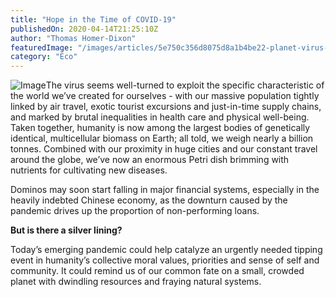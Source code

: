 ```yaml
---
title: "Hope in the Time of COVID-19"
publishedOn: 2020-04-14T21:25:10Z
author: "Thomas Homer-Dixon"
featuredImage: "/images/articles/5e750c356d8075d8a1b4be22-planet-virus-900x900.jpeg"
category: "Eco"
---
```


![Image](/images/articles/5e750c356d8075d8a1b4be22-planet-virus-900x900.jpeg)The virus seems well-turned to exploit the specific characteristic of the world we’ve created for ourselves - with our massive population tightly linked by air travel, exotic tourist excursions and just-in-time supply chains, and marked by brutal inequalities in health care and physical well-being.
‍
Taken together, humanity is now among the largest bodies of genetically identical, multicellular biomass on Earth; all told, we weigh nearly a billion tonnes. Combined with our proximity in huge cities and our constant travel around the globe, we’ve now an enormous Petri dish brimming with nutrients for cultivating new diseases.

Dominos may soon start falling in major financial systems, especially in the heavily indebted Chinese economy, as the downturn caused by the pandemic drives up the proportion of non-performing loans.

**But is there a silver lining?**

Today’s emerging pandemic could help catalyze an urgently needed tipping event in humanity’s collective moral values, priorities and sense of self and community. It could remind us of our common fate on a small, crowded planet with dwindling resources and fraying natural systems.
